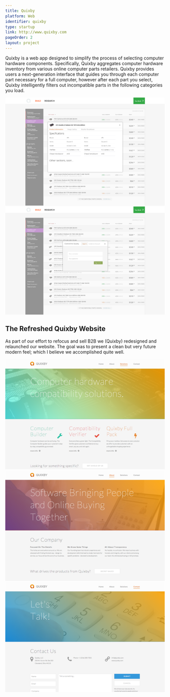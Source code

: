 ```yaml
---
title: Quixby
platform: Web
identifier: quixby
type: startup
link: http://www.quixby.com
pageOrder: 2
layout: project
---
```


Quixby is a web app designed to simplify the process of selecting computer hardware components. Specifically, Quixby aggregates computer hardware inventory from various online computer parts retailers. Quixby provides users a next-generation interface that guides you through each computer part necessary for a full computer, however after each part you select, Quixby intelligently filters out incompatible parts in the following
categories you load.

![Product Details](./images/2.png)
![Sign In](./images/3.png)

## The Refreshed Quixby Website
As part of our effort to refocus and sell B2B we (Quixby) redesigned and relaunched our website. The goal was to present a clean but very future modern feel; which I believe we accomplished quite well.

![Product Page](./images/website-1.png)
![About Page](./images/website-2.png)
![Contact Us Page](./images/website-3.png)
